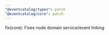 ```yaml
---
"@eventcatalog/types": patch
"@eventcatalog/core": patch
---
```


fix(core): Fixes node domain service/event linking
